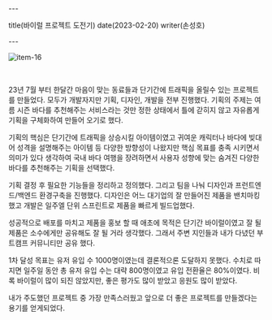 \---

title(바이럴 프로젝트 도전기) date(2023-02-20) writer(손성호)

\---

![item-16](https://made-by-sean.github.io/blog/images/item-16.jpeg)

<br/>

23년 7월 부터 한달간 마음이 맞는 동료들과 단기간에 트래픽을 올릴수 있는 프로젝트를 만들었다. 모두가 개발자지만 기획, 디자인, 개발을 전부 진행했다. 기획의 주제는 여름 시즌 바다를 추천해주는 서비스라는 것만 정한 상태에서 틀에 갇히지 않고 자유롭게 기획을 구체화하여 만들어 오기로 했다.

기획의 핵심은 단기간에 트래픽을 상승시킬 아이템이였고 귀여운 캐릭터나 바다에 빚대어 성격을 설명해주는 아이템 등 다양한 방향성이 나왔지만 핵심 목표를 충족 시키면서 의미가 있다 생각하여 국내 바다 여행을 장려하면서 사용자 성향에 맞는 숨겨진 다양한 바다를 추천해주는 기획을 선택했다.

기획 결정 후 필요한 기능들을 정리하고 정의했다. 그리고 팀을 나눠 디자인과 프런트엔드/백엔드 환경구축을 진행했다. 디자인은 어느 대기업의 잘 만들어진 제품을 밴치마킹했고 개발은 일주엘 단위 스프린트로 제품을 빠르게 빌드업했다.

성공적으로 배포를 마치고 제품을 홍보 할 때 애초에 목적은 단기간 바이럴이였고 잘 될 제품은 소수에게만 공유해도 잘 될 거라 생각했다. 그래서 주변 지인들과 내가 다녔던 부트캠프 커뮤니티만 공유 했다.

1차 달성 목표는 유저 유입 수 1000명이였는데 결론적으론 도달하지 못했다. 수치로 따지면 일주일 동안 총 유저 유입 수는 대략 800명이였고 유입 전환율은 80%이였다. 비록 바이럴이 많이 되진 않았지만, 좋은 평가도 많이 받았고 응원도 많이 받았다.

내가 주도했던 프로젝트 중 가장 만족스러웠고 앞으로 더 좋은 프로젝트를 만들겠다는 용기를 얻게되었다.
